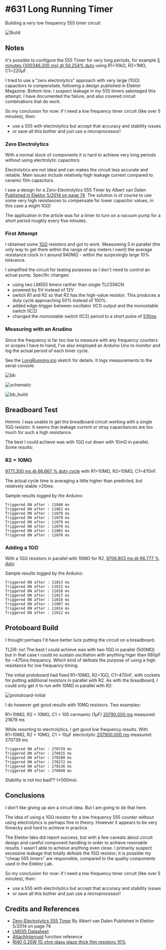 # #631 Long Running Timer

Building a very low frequency 555 timer circuit.

![Build](./assets/LongRunning_build.jpg?raw=true)

## Notes

It's possible to configure the 555 Timer for very long periods,
for example
[5 minutes (300346.200 ms) @ 50.254% duty](https://visual555.tardate.com/?mode=astable&r1=10&r2=980&c=220)
using R1=10kΩ, R2=1MΩ, C1=220µF.

I tried to use a "zero electrolytics" approach with very large (1GΩ) capacitors to compenstate,
following a design published in Elektor Magazine.
Bottom line: I suspect leakage in my 555 timers sabotaged this attempt. I have documented the failure,
and also covered circuit combinations that do work.

So my conclusion for now: if I need a low frequency timer circuit (like over 5 minutes), then:

* use a 555 with electrolytics but accept that accuracy and stability issues
* or save all this bother and just use a microprocessor!

### Zero Electrolytics

With a normal stock of components it is hard to achieve very long periods without using electrolytic capacitors.

Electrolytics are not ideal and can makes the circuit less accurate and reliable. Main issues include
relatively high leakage current compared to ceramic film capacitors.

I saw a design for a Zero-Electrolytics 555 Timer by Albert van Dalen [Published in Elektor 5/2014 on page 74](https://www.elektormagazine.com/magazine/elektor-201405/26447). The solution is of course to use some very high resistances to compensate for lower capacitor values,
in this case a might 1GΩ!

The application in the article was for a timer to turn on a vacuum pump for a short period roughly every five minutes.

### First Attempt

I obtained some [1GΩ](https://www.aliexpress.com/item/32880593944.html) resistors and got to work.
Measureing 5 in parallel (the only way to get them within the range of any meters I own!) the average resistance clock in
t around 940MΩ - within the surpirsingly large 10% tolerance.

I simplified the circuit for testing purposes as I don't need to control an actual pump. Specific changes:

* using two LM555 timers rarther than single TLC556CN
* powered by 5V instead of 12V
* switch R1 and R2 so that R2 has the high-value resistor. This produces a duty cycle approaching 50% instead of 100%.
* added edge-trigger between oscillator (IC1) output and the monostable switch (IC2)
* changed the monostable switch (IC2) period to a short pulse of [510ms](https://visual555.tardate.com/?mode=monostable&r1=1000&c=0.47)

### Measuring with an Arudino

Since the frequency is far too low to measure with any frequency counters or scopes I have to hand,
I've also employed an Arduino Uno to monitor and log the actual period of each timer cycle.

See the [LongRunning.ino](./LongRunning.ino) sketch for details. It logs measurements to the serial console.

![bb](./assets/LongRunning_bb.jpg?raw=true)

![schematic](./assets/LongRunning_schematic.jpg?raw=true)

![bb_build](./assets/LongRunning_bb_build.jpg?raw=true)

## Breadboard Test

Hmmm. I was unable to get the breadboard circuit working with a single 1GΩ resistor.
It seems that leakage current or stray capacitances are too much for such a high resistance.

The best I could achieve was with 1GΩ cut down with 10mΩ in parallel. Some results:

### R2 = 10MΩ

[9771.300 ms @ 66.667 % duty cycle](https://visual555.tardate.com/?mode=astable&r1=10000&r2=10000&c=0.47)
with R1=10MΩ, R2=10MΩ, C1=470nF.

The actual cycle time is averaging a little higher than predicted, but relatively stable ±20ms.

Sample results logged by the Arduino:

    Triggered ON after : 11040 ms
    Triggered ON after : 11062 ms
    Triggered ON after : 11078 ms
    Triggered ON after : 11079 ms
    Triggered ON after : 11079 ms
    Triggered ON after : 11070 ms
    Triggered ON after : 11065 ms
    Triggered ON after : 11070 ms


### Adding a 1GΩ

With a 1GΩ resistors in parallel with 10MΩ for R2,
[9706.803 ms @ 66.777 % duty](https://visual555.tardate.com/?mode=astable&r1=10000&r2=9900.99&c=0.47)

Sample results logged by the Arduino:

    Triggered ON after : 11013 ms
    Triggered ON after : 11015 ms
    Triggered ON after : 11018 ms
    Triggered ON after : 11017 ms
    Triggered ON after : 11016 ms
    Triggered ON after : 11007 ms
    Triggered ON after : 11014 ms
    Triggered ON after : 11012 ms



## Protoboard Build

I thought perhaps I'd have better luck putting the circuit on a breadboard.

TLDR: no! The best I could achieve was with two 1GΩ in parallel (500MΩ) but in that case
I could no sustain oscillation with anything higer than 680pF for ~475ms frequency. Which kind
of defeats the purpose of using a high resistance for low frequancy timing.

The initial protoboard had fixed R1=10MΩ, R2=1GΩ, C1=470nF, with cockets for putting additional resistors in parallel with R2.
As with the breadboard, I could only get it to run with 10MΩ in parallel with R2:

![protoboard-initial](./assets/protoboard-initial.jpg?raw=true)


I do however get good results with 10MΩ resistors. Two examples:

R1=10MΩ, R2 = 10MΩ, C1 = 105 cermamic (1µF)
[20790.000 ms](https://visual555.tardate.com/?mode=astable&r1=10000&r2=10000&c=1)
measured: 21879 ms

While resorting to electrolytics, I get good low frequency results.
With R1=10MΩ, R2 = 10MΩ, C1 = 10µF electrolytic
[207900.000 ms](https://visual555.tardate.com/?mode=astable&r1=10000&r2=10000&c=10)
measured: 270739 ms

    Triggered ON after : 270739 ms
    Triggered ON after : 270415 ms
    Triggered ON after : 270280 ms
    Triggered ON after : 270272 ms
    Triggered ON after : 270136 ms
    Triggered ON after : 270040 ms

Stability is not too bad?? (±500ms).

## Conclusions

I don't like giving up aon a circuit idea. But I am going to do that here.

The idea of using a 1GΩ resistor for a low frequency 555 counter without using electrolytics
is perhaps fine in theory. However it appears to be very finnecky and hard to achieve in practice.

The Elektor labs did report success, but with a few caveats about circuit design and careful component handling in order to achieve resonable results. I wasn't able to acheive anything even close. I primarily suspect excessive leakage that totally defeats the 1GΩ resistor; it is possible my "cheap 555 timers" are responsible, compared to the quality components used in the Elektor Lab.

So my conclusion for now: if I need a low frequency timer circuit (like over 5 minutes), then:

* use a 555 with electrolytics but accept that accuracy and stability issues
* or save all this bother and just use a microprocessor!

## Credits and References

* [Zero-Electrolytics 555 Timer](https://www.elektormagazine.com/magazine/elektor-201405/26447) By Albert van Dalen Published in Elektor 5/2014 on page 74
* [LM555 Datasheet](https://www.futurlec.com/Linear/LM555CN.shtml)
* [AttachInterrupt](https://www.arduino.cc/en/Reference/AttachInterrupt) function reference
* [RI40 0.25W 1G ohm glass glaze thick film resistors 10%](https://www.aliexpress.com/item/32880593944.html)
